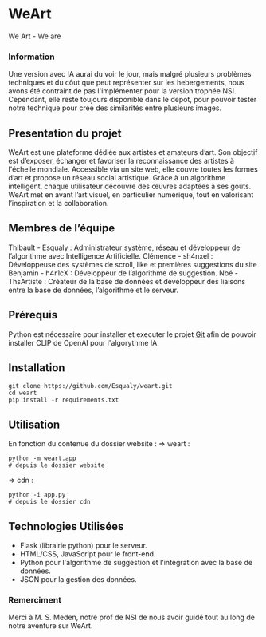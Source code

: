 # WeArt
We Art - We are

### Information 
Une version avec IA aurai du voir le jour, mais malgré plusieurs problèmes techniques et du côut que peut représenter sur les hebergements, nous avons été contraint de pas l'implémenter pour la version trophée NSI. Cependant, elle reste toujours disponible dans le depot, pour pouvoir tester notre technique pour crée des similarités entre plusieurs images. 

## Presentation du projet
WeArt est une plateforme dédiée aux artistes et amateurs d’art. Son objectif est d’exposer, échanger et favoriser la reconnaissance des artistes à l'échelle mondiale. Accessible via un site web, elle couvre toutes les formes d’art et propose un réseau social artistique. Grâce à un algorithme intelligent, chaque utilisateur découvre des œuvres adaptées à ses goûts. WeArt met en avant l’art visuel, en particulier numérique, tout en valorisant l’inspiration et la collaboration.

## Membres de l’équipe
Thibault - Esqualy : Administrateur système, réseau et développeur de l’algorithme avec Intelligence Artificielle.
Clémence - sh4nxel : Développeuse des systèmes de scroll, like et premières suggestions du site
Benjamin - h4r1cX : Développeur de l’algorithme de suggestion.
Noé - ThsArtiste : Créateur de la base de données et développeur des liaisons entre la base de données, l’algorithme et le serveur.

## Prérequis
Python est nécessaire pour installer et executer le projet
[Git](https://git-scm.com/book/fr/v2/D%C3%A9marrage-rapide-Installation-de-Git) afin de pouvoir installer CLIP de OpenAI pour l'algorythme IA.

## Installation 
```
git clone https://github.com/Esqualy/weart.git
cd weart
pip install -r requirements.txt
```

## Utilisation
En fonction du contenue du dossier website : 
=> weart :
```
python -m weart.app
# depuis le dossier website
```
=> cdn :
```
python -i app.py
# depuis le dossier cdn
```

## Technologies Utilisées
* Flask (librairie python) pour le serveur.
* HTML/CSS, JavaScript pour le front-end.
* Python pour l'algorithme de suggestion et l'intégration avec la base de données.
* JSON pour la gestion des données.

### Remerciment
Merci à M. S. Meden, notre prof de NSI de nous avoir guidé tout au long de notre aventure sur WeArt.
